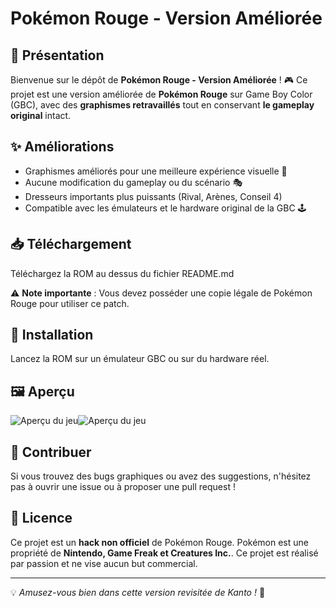 # Pokémon Rouge - Version Améliorée

## 📜 Présentation
Bienvenue sur le dépôt de **Pokémon Rouge - Version Améliorée** ! 🎮
Ce projet est une version améliorée de **Pokémon Rouge** sur Game Boy Color (GBC), avec des **graphismes retravaillés** tout en conservant **le gameplay original** intact.

## ✨ Améliorations
- Graphismes améliorés pour une meilleure expérience visuelle 🎨
- Aucune modification du gameplay ou du scénario 🎭
- Dresseurs importants plus puissants (Rival, Arènes, Conseil 4)
- Compatible avec les émulateurs et le hardware original de la GBC 🕹️

## 📥 Téléchargement
Téléchargez la ROM au dessus du fichier README.md

⚠️ **Note importante** : Vous devez posséder une copie légale de Pokémon Rouge pour utiliser ce patch.

## 🔧 Installation
Lancez la ROM sur un émulateur GBC ou sur du hardware réel.

## 🖼️ Aperçu
![Aperçu du jeu](https://www.pokebip.com/pages/jeuxvideo/oac/or_argent/guide_des_lieux/maps/bourg-palette.png)![Aperçu du jeu](https://www.media.pokekalos.fr/img/jeux/jaune/guide/bourg-palette.png)

## 🚀 Contribuer
Si vous trouvez des bugs graphiques ou avez des suggestions, n'hésitez pas à ouvrir une issue ou à proposer une pull request !

## 📜 Licence
Ce projet est un **hack non officiel** de Pokémon Rouge. Pokémon est une propriété de **Nintendo, Game Freak et Creatures Inc.**. Ce projet est réalisé par passion et ne vise aucun but commercial.

---
💡 *Amusez-vous bien dans cette version revisitée de Kanto !* 🌟
